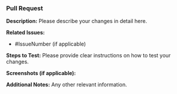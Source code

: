 ### Pull Request

**Description:**
Please describe your changes in detail here.

**Related Issues:**

- #IssueNumber (if applicable)

**Steps to Test:**
Please provide clear instructions on how to test your changes.

**Screenshots (if applicable):**

**Additional Notes:**
Any other relevant information.

